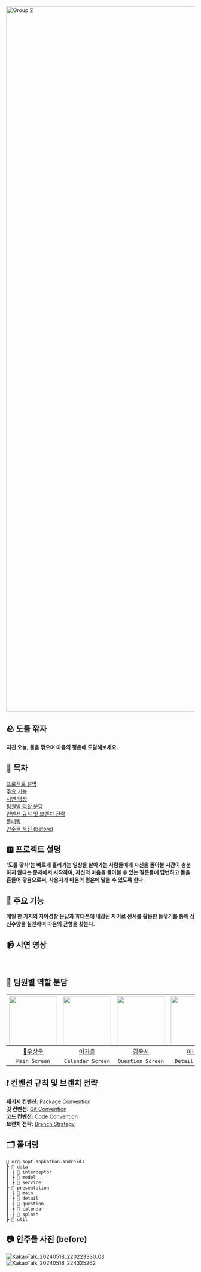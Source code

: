 
<img width="1879" alt="Group 2" src="https://github.com/34th-SOPKATHON-ANDROID-TEAM3/Android/assets/109855280/ba585d29-7652-4e97-a262-e5926ef896c5">

## 🪨 도를 깎자
**지친 오늘, 돌을 깎으며 마음의 평온에 도달해보세요.** </br> 

## 🔢 목차
[프로젝트 설명](#프로젝트-설명) </br>
[주요 기능](#주요-기능)</br>
[시연 영상](#시연-영상) </br>
[팀원별 역할 분담](#팀원별-역할-분담) </br>
[컨벤션 규칙 및 브랜치 전략](#컨벤션-규칙-및-브랜치-전략) </br>
[폴더링](#폴더링) </br>
[안주들 사진 (before)](#안주들-사진-(before)) </br>


## 🅿️ 프로젝트 설명 
**'도를 깎자'는 빠르게 흘러가는 일상을 살아가는 사람들에게 자신을 돌아볼 시간이 충분하지 않다는 문제에서 시작하여, 자신의 마음을 돌아볼 수 있는 질문들에 답변하고 돌을 흔들어 깎음으로써, 사용자가 마음의 평온에 닿을 수 있도록 한다.** </br>

## 📍 주요 기능 
**매일 한 가지의 자아성찰 문답과 휴대폰에 내장된 자이로 센서를 활용한 돌깎기를 통해 심신수양을 실천하며 마음의 균형을 찾는다.** </br>

## 📹 시연 영상
</br>

## 👤 팀원별 역할 분담
|<img src="https://avatars.githubusercontent.com/u/113014331?v=4" width="128" />|<img src="https://avatars.githubusercontent.com/u/91470334?v=4" width="128" />|<img src="https://avatars.githubusercontent.com/u/131870144?v=4" width="128" />|<img src="https://avatars.githubusercontent.com/u/109855280?v=4" width="128" />| 
|:---------:|:---------:|:---------:|:---------:|
|[👑우상욱](https://github.com/Sangwook123)|[이가을](https://github.com/gaeulzzang)|[김윤서](https://github.com/yskim6772)|[이나경](https://github.com/nagaeng)|
| `Main Screen` | `Calendar Screen` | `Question Screen` | `Detail Screen`|

## ❗ 컨벤션 규칙 및 브랜치 전략
**패키지 컨벤션:**  [Package Convention](https://www.notion.so/Package-Convention-e0f0046ceedb4398ba48dfcc762cd0f6) </br>
**깃 컨벤션:**  [Git Convention](https://www.notion.so/Git-Convention-e0baf9c0f46c478e95b8e7533ea5516f) </br>
**코드 컨벤션:**  [Code Convention](https://www.notion.so/Code-Convention-da3e51ab041f4ff9aa30f790117347d1) </br>
**브랜치 전략:**  [Branch Strategy](https://www.notion.so/Branch-Strategy-294c42ae7da9436c911aa9f66c043911) </br>

## 🗂️ 폴더링
```
📂 org.sopt.sopkathon.android3
┣ 📂 data
┃ ┣ 📂 interceptor
┃ ┣ 📂 model
┃ ┣ 📂 service
┣ 📂 presentation
┃ ┣ 📂 main
┃ ┣ 📂 detail
┃ ┣ 📂 question
┃ ┣ 📂 calendar
┃ ┣ 📂 splash
┣ 📂 util
```

## 📷 안주들 사진 (before)
![KakaoTalk_20240518_220223330_03](https://github.com/34th-SOPKATHON-ANDROID-TEAM3/Android/assets/109855280/cf9b91c5-8794-49ca-9355-72b60e95203d) </br>
![KakaoTalk_20240518_224325262](https://github.com/34th-SOPKATHON-ANDROID-TEAM3/Android/assets/109855280/a4879465-c711-40c6-be0b-2d7797569807)


